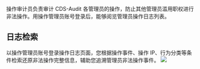 操作审计员负责审计 CDS-Audit 各管理员的操作，防止其他管理员滥用职权进行非法操作。用操作管理员账号登录后，能够阅览管理员操作日志列表。
## 日志检索
以操作管理员账号登录操作日志页面，您根据操作事件、操作 IP、行为分类等条件检索还原非法操作完整信息，辅助您追溯管理员非法操作事件。
![](https://main.qcloudimg.com/raw/4900779d33037bb086a83338cb66df73.png)


